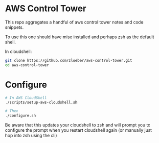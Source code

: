 # AWS Control Tower

This repo aggregates a handful of aws control tower notes and code snippets.

To use this one should have mise installed and perhaps zsh as the default shell.

In cloudshell:

```bash
git clone https://github.com/zloeber/aws-control-tower.git
cd aws-control-tower
```

# Configure

```bash
# In AWS CloudShell
./scripts/setup-aws-cloudshell.sh

# Then
./configure.sh
```

Be aware that this updates your cloudshell to zsh and will prompt you to configure the prompt when you restart cloudshell again (or manually just hop into zsh using the cli)
